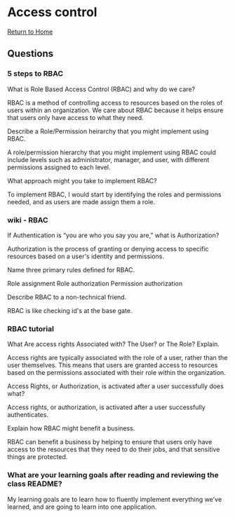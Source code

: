 # Access control

[Return to Home](https://sethppierce.github.io/reading-notes)

## Questions

### 5 steps to RBAC

What is Role Based Access Control (RBAC) and why do we care?

RBAC is a method of controlling access to resources based on the roles of users within an organization. We care about RBAC because it helps ensure that users only have access to what they need.

Describe a Role/Permission heirarchy that you might implement using RBAC.

A role/permission hierarchy that you might implement using RBAC could include levels such as administrator, manager, and user, with different permissions assigned to each level.

What approach might you take to implement RBAC?

To implement RBAC, I would start by identifying the roles and permissions needed, and as users are made assign them a role.

### wiki - RBAC

If Authentication is “you are who you say you are,” what is Authorization?

Authorization is the process of granting or denying access to specific resources based on a user's identity and permissions.

Name three primary rules defined for RBAC.

Role assignment
Role authorization
Permission authorization

Describe RBAC to a non-technical friend.

RBAC is like checking id's at the base gate.

### RBAC tutorial

What Are access rights Associated with? The User? or The Role? Explain.

Access rights are typically associated with the role of a user, rather than the user themselves. This means that users are granted access to resources based on the permissions associated with their role within the organization.

Access Rights, or Authorization, is activated after a user successfully does what?

Access rights, or authorization, is activated after a user successfully authenticates.

Explain how RBAC might benefit a business.

RBAC can benefit a business by helping to ensure that users only have access to the resources that they need to do their jobs, and that sensitive things are protected.

### What are your learning goals after reading and reviewing the class README?

My learning goals are to learn how to fluently implement everything we've learned, and are going to learn into one application.